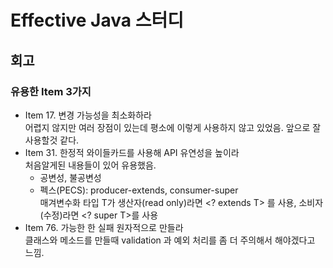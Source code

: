 # Effective Java 스터디

## 회고
### 유용한 Item 3가지
- Item 17. 변경 가능성을 최소화하라  
  어렵지 않지만 여러 장점이 있는데 평소에 이렇게 사용하지 않고 있었음. 앞으로 잘 사용할것 같다.
- Item 31. 한정적 와이들카드를 사용해 API 유연성을 높이라  
  처음알게된 내용들이 있어 유용했음.
  - 공변성, 불공변성
  - 펙스(PECS): producer-extends, consumer-super  
    매겨변수화 타입 T가 생산자(read only)라면 <? extends T> 를 사용, 소비자(수정)라면 <? super T>를 사용
- Item 76. 가능한 한 실패 원자적으로 만들라  
  클래스와 메소드를 만들때 validation 과 예외 처리를 좀 더 주의해서 해야겠다고 느낌.  
